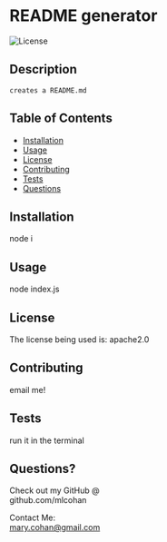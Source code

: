 
  # README generator

  ![License](https://img.shields.io/badge/license-apache2.0-blue)

  ## Description
    creates a README.md


   ## Table of Contents
   * [Installation](#installation)
   * [Usage](#usage)
   * [License](#license)
   * [Contributing](#contributing)
   * [Tests](#tests)
   * [Questions](#questions)
    
  ## Installation
  node i

  ## Usage 
  node index.js

  ## License
  
  The license being used is: apache2.0
   

  ## Contributing
   email me!

  ## Tests
   run it in the terminal

  ## Questions?
   
  Check out my GitHub @ <br>
  github.com/mlcohan

  Contact Me: <br>
   mary.cohan@gmail.com
